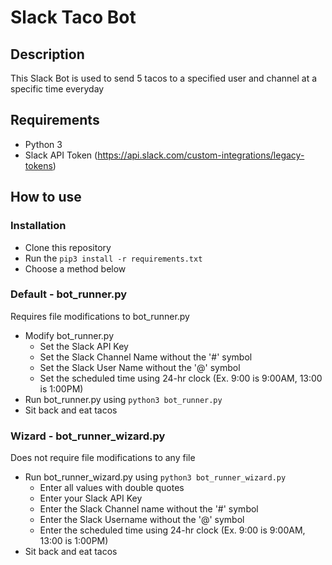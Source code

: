 # Slack Taco Bot

## Description

This Slack Bot is used to send 5 tacos to a specified user and channel at a specific time everyday

## Requirements
* Python 3
* Slack API Token (https://api.slack.com/custom-integrations/legacy-tokens)

## How to use

### Installation
* Clone this repository
* Run the ```pip3 install -r requirements.txt```
* Choose a method below


### Default - bot_runner.py
Requires file modifications to bot_runner.py

* Modify bot_runner.py
  * Set the Slack API Key
  * Set the Slack Channel Name without the '#' symbol
  * Set the Slack User Name without the '@' symbol
  * Set the scheduled time using 24-hr clock (Ex. 9:00 is 9:00AM, 13:00 is 1:00PM)
* Run bot_runner.py using ```python3 bot_runner.py```
* Sit back and eat tacos

### Wizard - bot_runner_wizard.py
Does not require file modifications to any file

* Run bot_runner_wizard.py using ```python3 bot_runner_wizard.py```
  * Enter all values with double quotes
  * Enter your Slack API Key
  * Enter the Slack Channel name without the '#' symbol
  * Enter the Slack Username without the '@' symbol
  * Enter the scheduled time using 24-hr clock (Ex. 9:00 is 9:00AM, 13:00 is 1:00PM)
* Sit back and eat tacos

